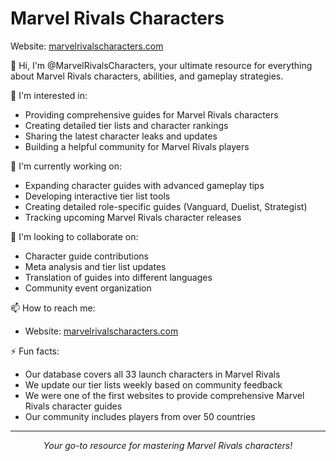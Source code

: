 # Marvel Rivals Characters

Website: [marvelrivalscharacters.com](https://marvelrivalscharacters.com)

👋 Hi, I'm @MarvelRivalsCharacters, your ultimate resource for everything about Marvel Rivals characters, abilities, and gameplay strategies.

👀 I'm interested in:
- Providing comprehensive guides for Marvel Rivals characters
- Creating detailed tier lists and character rankings
- Sharing the latest character leaks and updates
- Building a helpful community for Marvel Rivals players

🌱 I'm currently working on:
- Expanding character guides with advanced gameplay tips
- Developing interactive tier list tools
- Creating detailed role-specific guides (Vanguard, Duelist, Strategist)
- Tracking upcoming Marvel Rivals character releases

💞️ I'm looking to collaborate on:
- Character guide contributions
- Meta analysis and tier list updates
- Translation of guides into different languages
- Community event organization

📫 How to reach me:
- Website: [marvelrivalscharacters.com](https://marvelrivalscharacters.com)

⚡ Fun facts:
- Our database covers all 33 launch characters in Marvel Rivals
- We update our tier lists weekly based on community feedback
- We were one of the first websites to provide comprehensive Marvel Rivals character guides
- Our community includes players from over 50 countries

---

<p align="center">
  <i>Your go-to resource for mastering Marvel Rivals characters!</i>
</p> 
